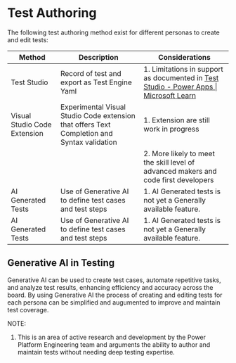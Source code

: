 # Test Authoring

The following test authoring method exist for different personas to create and edit tests:

| Method| Description |	Considerations
|-------|-------------|------------------|
| Test Studio| Record of test and export as Test Engine Yaml |	1.	Limitations in support as documented in [Test Studio - Power Apps \| Microsoft Learn](https://learn.microsoft.com/power-apps/maker/canvas-apps/test-studio#known-limitations)
| Visual Studio Code Extension	| Experimental Visual Studio Code extension that offers Text Completion and Syntax validation | 1.	Extension are still work in progress
| | | 2.	More likely to meet the skill level of advanced makers and code first developers
| AI Generated Tests | Use of Generative AI to define test cases and test steps |1.	AI Generated tests is not yet a Generally available feature.
| AI Generated Tests | Use of Generative AI to define test cases and test steps |1.	AI Generated tests is not yet a Generally available feature.


## Generative AI in Testing

Generative AI can be used to create test cases, automate repetitive tasks, and analyze test results, enhancing efficiency and accuracy across the board. By using Generative AI the process of creating and editing tests for each persona can be simplified and augumented to improve and maintain test coverage.

NOTE: 
1. This is an area of active research and development by the Power Platform Engineering team and arguments the ability to author and maintain tests without needing deep testing expertise.
